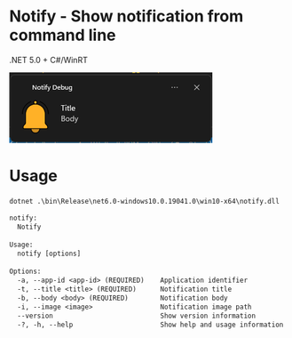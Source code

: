 Notify - Show notification from command line
====

.NET 5.0 + C#/WinRT

![Screenshot](https://github.com/anod/notify/raw/master/screenshot.png)

Usage
====

`dotnet .\bin\Release\net6.0-windows10.0.19041.0\win10-x64\notify.dll`

```
notify:
  Notify

Usage:
  notify [options]

Options:
  -a, --app-id <app-id> (REQUIRED)    Application identifier
  -t, --title <title> (REQUIRED)      Notification title
  -b, --body <body> (REQUIRED)        Notification body
  -i, --image <image>                 Notification image path
  --version                           Show version information
  -?, -h, --help                      Show help and usage information
  ```
